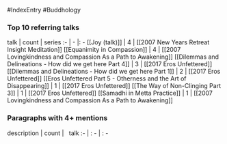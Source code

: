 #IndexEntry #Buddhology

### Top 10 referring talks
talk | count | series
:- | - |: -
[[Joy (talk)]] | 4 | [[2007 New Years Retreat Insight Meditation]]
[[Equanimity in Compassion]] | 4 | [[2007 Lovingkindness and Compassion As a Path to Awakening]]
[[Dilemmas and Delineations - How did we get here Part 4]] | 3 | [[2017 Eros Unfettered]]
[[Dilemmas and Delineations - How did we get here Part 1]] | 2 | [[2017 Eros Unfettered]]
[[Eros Unfettered Part 5 - Otherness and the Art of Disappearing]] | 1 | [[2017 Eros Unfettered]]
[[The Way of Non-Clinging Part 3]] | 1 | [[2017 Eros Unfettered]]
[[Samadhi in Metta Practice]] | 1 | [[2007 Lovingkindness and Compassion As a Path to Awakening]]

### Paragraphs with 4+ mentions
description | count | &nbsp;&nbsp;talk
:- | : - | : -

